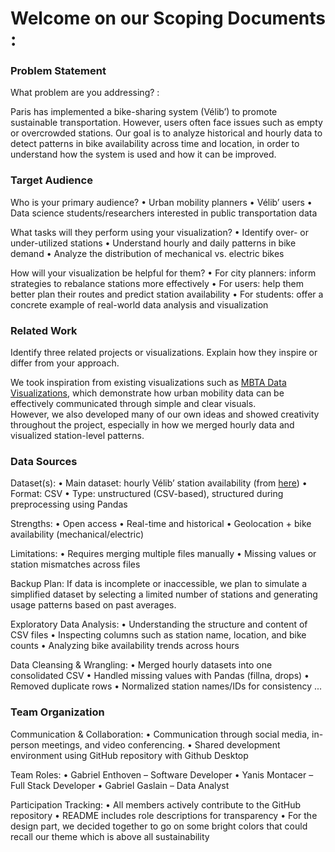 # Welcome on our Scoping Documents :

### Problem Statement 

What problem are you addressing? : 

Paris has implemented a bike-sharing system (Vélib’) to promote sustainable transportation. However, users often face issues such as empty or overcrowded stations. Our goal is to analyze historical and hourly data to detect patterns in bike availability across time and location, in order to understand how the system is used and how it can be improved.

### Target Audience

Who is your primary audience?
	•	Urban mobility planners
	•	Vélib’ users
	•	Data science students/researchers interested in public transportation data

What tasks will they perform using your visualization?
	•	Identify over- or under-utilized stations
	•	Understand hourly and daily patterns in bike demand
	•	Analyze the distribution of mechanical vs. electric bikes

How will your visualization be helpful for them?
	•	For city planners: inform strategies to rebalance stations more effectively
	•	For users: help them better plan their routes and predict station availability
	•	For students: offer a concrete example of real-world data analysis and visualization


### Related Work

Identify three related projects or visualizations. Explain how they inspire or differ from your approach.

We took inspiration from existing visualizations such as [MBTA Data Visualizations](http://mbtaviz.github.io/), which demonstrate how urban mobility data can be effectively communicated through simple and clear visuals.  
However, we also developed many of our own ideas and showed creativity throughout the project, especially in how we merged hourly data and visualized station-level patterns.

### Data Sources

Dataset(s):
	•	Main dataset: hourly Vélib’ station availability (from [here](https://transport.data.gouv.fr/datasets/velib-velos-et-bornes-disponibilite-temps-reel))
	•	Format: CSV
	•	Type: unstructured (CSV-based), structured during preprocessing using Pandas

Strengths:
	•	Open access
	•	Real-time and historical
	•	Geolocation + bike availability (mechanical/electric)

Limitations:
	•	Requires merging multiple files manually
	•	Missing values or station mismatches across files

Backup Plan:
If data is incomplete or inaccessible, we plan to simulate a simplified dataset by selecting a limited number of stations and generating usage patterns based on past averages.

Exploratory Data Analysis:
	•	Understanding the structure and content of CSV files
	•	Inspecting columns such as station name, location, and bike counts
	•	Analyzing bike availability trends across hours

Data Cleansing & Wrangling:
	•	Merged hourly datasets into one consolidated CSV
	•	Handled missing values with Pandas (fillna, drops)
	•	Removed duplicate rows
	•	Normalized station names/IDs for consistency ...

### Team Organization

Communication & Collaboration:
	•	Communication through social media, in-person meetings, and video conferencing.	
	•	Shared development environment using GitHub repository with Github Desktop

Team Roles:
	• Gabriel Enthoven – Software Developer
	• Yanis Montacer – Full Stack Developer
	• Gabriel Gaslain – Data Analyst

Participation Tracking:
	•	All members actively contribute to the GitHub repository
	•	README includes role descriptions for transparency
	• 	For the design part, we decided together to go on some bright colors that could recall our theme which is above all sustainability
